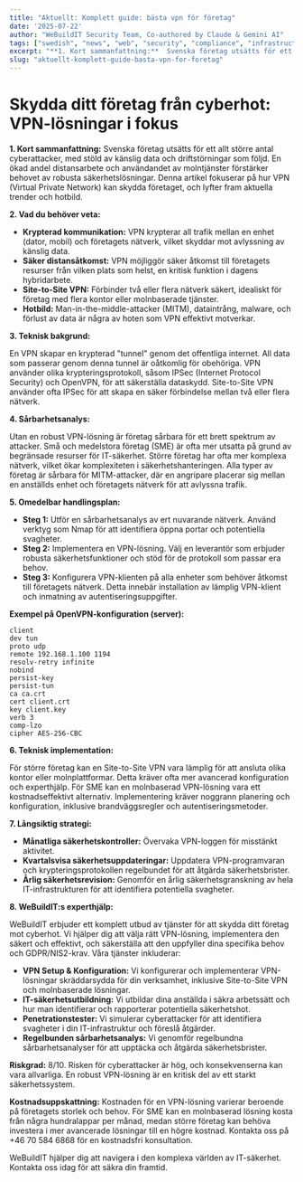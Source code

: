 ```yaml
---
title: "Aktuellt: Komplett guide: bästa vpn för företag"
date: '2025-07-22'
author: "WeBuildIT Security Team, Co-authored by Claude & Gemini AI"
tags: ["swedish", "news", "web", "security", "compliance", "infrastructure"]
excerpt: "**1. Kort sammanfattning:**  Svenska företag utsätts för ett allt större antal cyberattacker, med stöld av känslig data ..."
slug: "aktuellt-komplett-guide-basta-vpn-for-foretag"
---
```

# Skydda ditt företag från cyberhot: VPN-lösningar i fokus

**1. Kort sammanfattning:**  Svenska företag utsätts för ett allt större antal cyberattacker, med stöld av känslig data och driftstörningar som följd.  En ökad andel distansarbete och användandet av molntjänster förstärker behovet av robusta säkerhetslösningar.  Denna artikel fokuserar på hur VPN (Virtual Private Network) kan skydda företaget, och lyfter fram aktuella trender och hotbild.

**2. Vad du behöver veta:**

* **Krypterad kommunikation:** VPN krypterar all trafik mellan en enhet (dator, mobil) och företagets nätverk, vilket skyddar mot avlyssning av känslig data.
* **Säker distansåtkomst:** VPN möjliggör säker åtkomst till företagets resurser från vilken plats som helst, en kritisk funktion i dagens hybridarbete.
* **Site-to-Site VPN:**  Förbinder två eller flera nätverk säkert, idealiskt för företag med flera kontor eller molnbaserade tjänster.
* **Hotbild:**  Man-in-the-middle-attacker (MITM), dataintrång, malware, och förlust av data är några av hoten som VPN effektivt motverkar.

**3. Teknisk bakgrund:**

En VPN skapar en krypterad "tunnel" genom det offentliga internet.  All data som passerar genom denna tunnel är oåtkomlig för obehöriga.  VPN använder olika krypteringsprotokoll, såsom IPSec (Internet Protocol Security) och OpenVPN, för att säkerställa dataskydd.  Site-to-Site VPN använder ofta IPSec för att skapa en säker förbindelse mellan två eller flera nätverk.

**4. Sårbarhetsanalys:**

Utan en robust VPN-lösning är företag sårbara för ett brett spektrum av attacker.  Små och medelstora företag (SME) är ofta mer utsatta på grund av begränsade resurser för IT-säkerhet.  Större företag har ofta mer komplexa nätverk, vilket ökar komplexiteten i säkerhetshanteringen.  Alla typer av företag är sårbara för MITM-attacker, där en angripare placerar sig mellan en anställds enhet och företagets nätverk för att avlyssna trafik.

**5. Omedelbar handlingsplan:**

* **Steg 1:** Utför en sårbarhetsanalys av ert nuvarande nätverk.  Använd verktyg som Nmap för att identifiera öppna portar och potentiella svagheter.
* **Steg 2:** Implementera en VPN-lösning. Välj en leverantör som erbjuder robusta säkerhetsfunktioner och stöd för de protokoll som passar era behov.
* **Steg 3:** Konfigurera VPN-klienten på alla enheter som behöver åtkomst till företagets nätverk.  Detta innebär installation av lämplig VPN-klient och inmatning av autentiseringsuppgifter.

**Exempel på OpenVPN-konfiguration (server):**

```
client
dev tun
proto udp
remote 192.168.1.100 1194
resolv-retry infinite
nobind
persist-key
persist-tun
ca ca.crt
cert client.crt
key client.key
verb 3
comp-lzo
cipher AES-256-CBC
```

**6. Teknisk implementation:**

För större företag kan en Site-to-Site VPN vara lämplig för att ansluta olika kontor eller molnplattformar.  Detta kräver ofta mer avancerad konfiguration och experthjälp.  För SME kan en molnbaserad VPN-lösning vara ett kostnadseffektivt alternativ.  Implementering kräver noggrann planering och konfiguration, inklusive brandväggsregler och autentiseringsmetoder.

**7. Långsiktig strategi:**

* **Månatliga säkerhetskontroller:** Övervaka VPN-loggen för misstänkt aktivitet.
* **Kvartalsvisa säkerhetsuppdateringar:** Uppdatera VPN-programvaran och krypteringsprotokollen regelbundet för att åtgärda säkerhetsbrister.
* **Årlig säkerhetsrevision:** Genomför en årlig säkerhetsgranskning av hela IT-infrastrukturen för att identifiera potentiella svagheter.

**8. WeBuildIT:s experthjälp:**

WeBuildIT erbjuder ett komplett utbud av tjänster för att skydda ditt företag mot cyberhot.  Vi hjälper dig att välja rätt VPN-lösning, implementera den säkert och effektivt, och säkerställa att den uppfyller dina specifika behov och GDPR/NIS2-krav.  Våra tjänster inkluderar:

* **VPN Setup & Konfiguration:**  Vi konfigurerar och implementerar VPN-lösningar skräddarsydda för din verksamhet, inklusive Site-to-Site VPN och molnbaserade lösningar.
* **IT-säkerhetsutbildning:** Vi utbildar dina anställda i säkra arbetssätt och hur man identifierar och rapporterar potentiella säkerhetshot.
* **Penetrationstester:**  Vi simulerar cyberattacker för att identifiera svagheter i din IT-infrastruktur och föreslå åtgärder.
* **Regelbunden sårbarhetsanalys:**  Vi genomför regelbundna sårbarhetsanalyser för att upptäcka och åtgärda säkerhetsbrister.

**Riskgrad:** 8/10.  Risken för cyberattacker är hög, och konsekvenserna kan vara allvarliga.  En robust VPN-lösning är en kritisk del av ett starkt säkerhetssystem.

**Kostnadsuppskattning:**  Kostnaden för en VPN-lösning varierar beroende på företagets storlek och behov.  För SME kan en molnbaserad lösning kosta från några hundralappar per månad, medan större företag kan behöva investera i mer avancerade lösningar till en högre kostnad.  Kontakta oss på +46 70 584 6868 för en kostnadsfri konsultation.

WeBuildIT hjälper dig att navigera i den komplexa världen av IT-säkerhet. Kontakta oss idag för att säkra din framtid.
